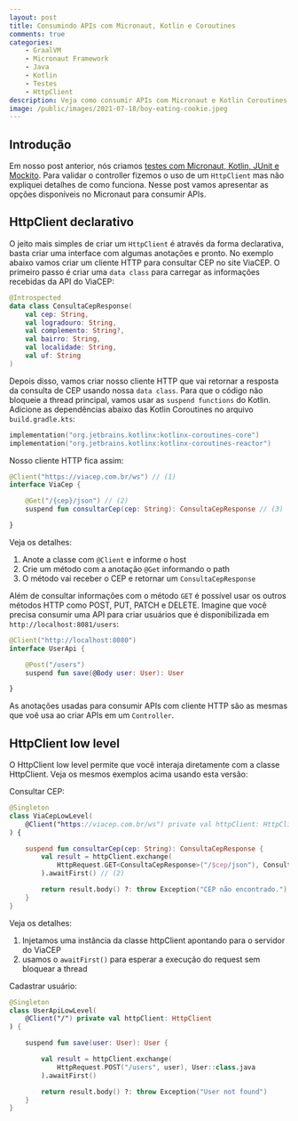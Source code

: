 ```yaml
---
layout: post
title: Consumindo APIs com Micronaut, Kotlin e Coroutines
comments: true
categories: 
    - GraalVM
    - Micronaut Framework
    - Java
    - Kotlin
    - Testes
    - HttpClient
description: Veja como consumir APIs com Micronaut e Kotlin Coroutines sem bloquear o event loop.
image: /public/images/2021-07-18/boy-eating-cookie.jpeg
---
```


## Introdução

Em nosso post anterior, nós criamos [testes com Micronaut, Kotlin, JUnit e Mockito]({{site.baseurl}}/testes-com-micronaut-kotlin-junit-e-mockito/). Para validar o controller fizemos o uso de um `HttpClient` mas não expliquei detalhes de como funciona. Nesse post vamos apresentar as opções disponíveis no Micronaut para consumir APIs.

## HttpClient declarativo

O jeito mais simples de criar um `HttpClient` é através da forma declarativa, basta criar uma interface com algumas anotações e pronto. No exemplo abaixo vamos criar um cliente HTTP para consultar CEP no site ViaCEP. O primeiro passo é criar uma `data class` para carregar as informações recebidas da API do ViaCEP:

```kotlin
@Introspected
data class ConsultaCepResponse(
    val cep: String,
    val logradouro: String,
    val complemento: String?,
    val bairro: String,
    val localidade: String,
    val uf: String
)
```

Depois disso, vamos criar nosso cliente HTTP que vai retornar a resposta da consulta de CEP usando nossa `data class`. Para que o código não bloqueie a thread principal, vamos usar as `suspend functions` do Kotlin. Adicione as dependências abaixo das Kotlin Coroutines no arquivo `build.gradle.kts`:

```kotlin
implementation("org.jetbrains.kotlinx:kotlinx-coroutines-core")
implementation("org.jetbrains.kotlinx:kotlinx-coroutines-reactor")
```

Nosso cliente HTTP fica assim:

```kotlin
@Client("https://viacep.com.br/ws") // (1)
interface ViaCep {

    @Get("/{cep}/json") // (2)
    suspend fun consultarCep(cep: String): ConsultaCepResponse // (3)

}
```

Veja os detalhes:

1. Anote a classe com `@Client` e informe o host
2. Crie um método com a anotação `@Get` informando o path
3. O método vai receber o CEP e retornar um `ConsultaCepResponse`

Além de consultar informações com o método `GET` é possível usar os outros métodos HTTP como POST, PUT, PATCH e DELETE. Imagine que você precisa consumir uma API para criar usuários que é disponibilizada em `http://localhost:8081/users`:

```kotlin
@Client("http://localhost:8080")
interface UserApi {

    @Post("/users")
    suspend fun save(@Body user: User): User

}
```

As anotações usadas para consumir APIs com cliente HTTP são as mesmas que voê usa ao criar APIs em um `Controller`.

## HttpClient low level

O HttpClient low level permite que você interaja diretamente com a classe HttpClient. Veja os mesmos exemplos acima usando esta versão:

Consultar CEP:

```kotlin
@Singleton
class ViaCepLowLevel(
    @Client("https://viacep.com.br/ws") private val httpClient: HttpClient // (1)
) {

    suspend fun consultarCep(cep: String): ConsultaCepResponse {
        val result = httpClient.exchange(
            HttpRequest.GET<ConsultaCepResponse>("/$cep/json"), ConsultaCepResponse::class.java
        ).awaitFirst() // (2)

        return result.body() ?: throw Exception("CEP não encontrado.")
    }
}
```

Veja os detalhes:

1. Injetamos uma instância da classe httpClient apontando para o servidor do ViaCEP
2. usamos o `awaitFirst()` para esperar a execução do request sem bloquear a thread

Cadastrar usuário:

```kotlin
@Singleton
class UserApiLowLevel(
    @Client("/") private val httpClient: HttpClient
) {

    suspend fun save(user: User): User {

        val result = httpClient.exchange(
            HttpRequest.POST("/users", user), User::class.java
        ).awaitFirst()

        return result.body() ?: throw Exception("User not found")
    }
}
```
